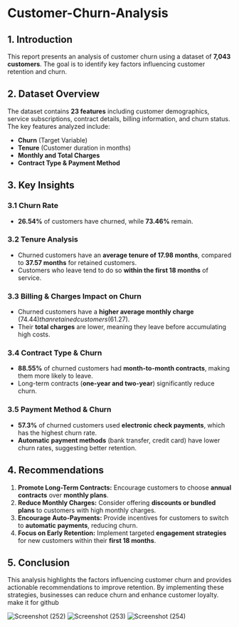 # Customer-Churn-Analysis

## **1. Introduction**
This report presents an analysis of customer churn using a dataset of **7,043 customers**. The goal is to identify key factors influencing customer retention and churn.

## **2. Dataset Overview**
The dataset contains **23 features** including customer demographics, service subscriptions, contract details, billing information, and churn status. The key features analyzed include:
- **Churn** (Target Variable)
- **Tenure** (Customer duration in months)
- **Monthly and Total Charges**
- **Contract Type & Payment Method**

## **3. Key Insights**

### **3.1 Churn Rate**
- **26.54%** of customers have churned, while **73.46%** remain.

### **3.2 Tenure Analysis**
- Churned customers have an **average tenure of 17.98 months**, compared to **37.57 months** for retained customers.
- Customers who leave tend to do so **within the first 18 months** of service.

### **3.3 Billing & Charges Impact on Churn**
- Churned customers have a **higher average monthly charge** ($74.44) than retained customers ($61.27).
- Their **total charges** are lower, meaning they leave before accumulating high costs.

### **3.4 Contract Type & Churn**
- **88.55%** of churned customers had **month-to-month contracts**, making them more likely to leave.
- Long-term contracts (**one-year and two-year**) significantly reduce churn.

### **3.5 Payment Method & Churn**
- **57.3%** of churned customers used **electronic check payments**, which has the highest churn rate.
- **Automatic payment methods** (bank transfer, credit card) have lower churn rates, suggesting better retention.

## **4. Recommendations**
1. **Promote Long-Term Contracts:** Encourage customers to choose **annual contracts** over **monthly plans**.
2. **Reduce Monthly Charges:** Consider offering **discounts or bundled plans** to customers with high monthly charges.
3. **Encourage Auto-Payments:** Provide incentives for customers to switch to **automatic payments**, reducing churn.
4. **Focus on Early Retention:** Implement targeted **engagement strategies** for new customers within their **first 18 months**.

## **5. Conclusion**
This analysis highlights the factors influencing customer churn and provides actionable recommendations to improve retention. By implementing these strategies, businesses can reduce churn and enhance customer loyalty. make it for github 

![Screenshot (252)](https://github.com/user-attachments/assets/de9fb7a3-1a5f-4668-8ff3-6f3d2b563ee1)
![Screenshot (253)](https://github.com/user-attachments/assets/4e114126-de9a-420c-8c94-695f07bf935e)
![Screenshot (254)](https://github.com/user-attachments/assets/2cddf37c-483d-426f-b478-fa3c98c66f8e)


